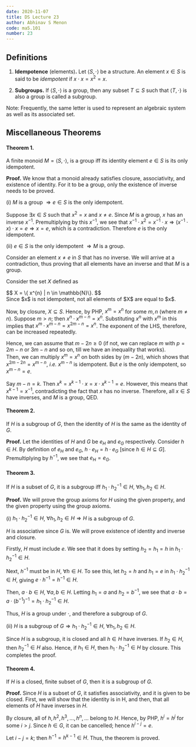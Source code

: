 ```yaml
---
date: 2020-11-07
title: DS Lecture 23
author: Abhinav S Menon
code: ma5.101
number: 23
---
```


## Definitions
1. **Idempotence** (elements)**.** Let $\langle S, \cdot \rangle$ be a structure. An element $x \in S$ is said to be *idempotent* if $x \cdot x = x^{2} = x$.

2. **Subgroups.** If $\langle S, \cdot \rangle$ is a group, then any subset $T \subseteq S$ such that  $\langle T, \cdot \rangle$ is also a group is called a subgroup.

Note: Frequently, the same letter is used to represent an algebraic system as well as its associated set.

## Miscellaneous Theorems
#### Theorem 1.
A finite monoid $M = \langle S, \cdot \rangle$, is a group iff its identity element $e \in S$ is its only idempotent.

**Proof.** We know that a monoid already satisfies closure, associativity, and existence of identity. For it to be a group, only the existence of inverse needs to be proved.

(i) $M$ is a group $\Rightarrow e \in S$ is the only idempotent.

Suppose $\exists x \in S$ such that $x^{2} = x$ and $x \neq e$. Since $M$ is a group, $x$ has an inverse $x^{-1}$. Premultiplying by this $x^{-1}$, we see that $x^{-1} \cdot x^{2} = x^{-1} \cdot x \Rightarrow (x^{-1} \cdot x) \cdot x = e \Rightarrow x = e$, which is a contradiction. Therefore $e$ is the only idempotent.

(ii) $e \in S$ is the only idempotent $\Rightarrow M$ is a group.

Consider an element $x \neq e$ in $S$ that has no inverse. We will arrive at a contradiction, thus proving that all elements have an inverse and that $M$ is a group.

Consider the set $X$ defined as
<div> $$ X = \{ x^{n} | n \in \mathbb{N}\}.  $$ </div>
Since $x$ is not idempotent, not all elements of $X$ are equal to $x$.

Now, by closure, $X \subseteq S$. Hence, by PHP, $x^m = x^n$ for some $m,n$ (where $m \neq n$). Suppose $m > n$; then $x^n \cdot x^{m-n} = x^n$. Substituting $x^n$ with $x^m$ in this implies that $x^m \cdot x^{m-n} = x^{2m-n} = x^n$. The exponent of the LHS, therefore, can be increased repeatedly.

Hence, we can assume that $m - 2n \geq 0$ (if not, we can replace $m$ with $p = 2m - n$ or $3m - n$ and so on, till we have an inequality that works).  
Then, we can multiply $x^m = x^n$ on both sides by $(m-2n)$, which shows that $x^{2m-2n} = x^{m-n}$, *i.e.* $x^{m-n}$ is idempotent. But $e$ is the only idempotent, so $x^{m-n} = e$.

Say $m-n = k$. Then $x^k = x^{k-1} \cdot x = x \cdot x^{k-1} = e$. However, this means that $x^{k-1} = x^{-1}$, contradicting the fact that $x$ has no inverse. Therefore, all $x \in S$ have inverses, and $M$ is a group, QED.

#### Theorem 2.
If $H$ is a subgroup of $G$, then the identity of $H$ is the same as the identity of $G$.

**Proof.** Let the identities of $H$ and $G$ be $e_{H}$ and $e_{G}$ respectively. Consider $h \in H$. By definition of $e_{H}$ and $e_{G}$, $h \cdot e_{H} = h \cdot e_{G}$ [since $h \in H \subseteq G$].
Premultiplying by $h^{-1}$, we see that $e_{H} = e_{G}$.

#### Theorem 3.
If $H$ is a subset of $G$, it is a subgroup iff $h_{1} \cdot h_{2}^{-1} \in H$, $\forall h_{1},h_{2} \in H$.

**Proof.** We will prove the group axioms for $H$ using the given property, and the given property using the group axioms.

(i) $h_{1} \cdot h_{2}^{-1} \in H$, $\forall h_{1},h_{2} \in H \Rightarrow H$ is a subgroup of $G$.

$H$ is associative since $G$ is. We will prove existence of identity and inverse and closure.

Firstly, $H$ must include $e$. We see that it does by setting $h_{2} = h_{1} = h$ in $h_{1} \cdot h_{2}^{-1} \in H$.

Next, $h^{-1}$ must be in $H$, $\forall h \in H$. To see this, let $h_{2} = h$ and $h_{1} = e$ in $h_{1} \cdot h_{2}^{-1} \in H$, giving $e \cdot h^{-1} = h^{-1} \in H$.

Then, $a \cdot b \in H$, $\forall a, b \in H$. Letting $h_{1} = a$ and $h_{2} = b^{-1}$, we see that $a \cdot b = a \cdot (b^{-1})^{-1} = h_{1} \cdot h_{2}^{-1} \in H$.

Thus, $H$ is a group under $\cdot$, and therefore a subgroup of $G$.

(ii) $H$ is a subgroup of $G \Rightarrow h_{1} \cdot h_{2}^{-1} \in H$, $\forall h_{1},h_{2} \in H$.

Since $H$ is a subgroup, it is closed and all $h \in H$ have inverses. If $h_{2} \in H$, then $h_{2}^{-1} \in H$ also. Hence, if $h_{1} \in H$, then $h_{1} \cdot h_{2}^{-1} \in H$ by closure. This completes the proof.

#### Theorem 4.
If $H$ is a closed, finite subset of $G$, then it is a subgroup of $G$.

**Proof.** Since $H$ is a subset of $G$, it satisfies associativity, and it is given to be closed. First, we will show that the identity is in H, and then, that all elements of $H$ have inverses in $H$.

By closure, all of $h, h^{2}, h^{3},...,h^{n},...$ belong to $H$. Hence, by PHP, $h^{i} = h^{j}$ for some $i > j$. Since $h \in G$, it can be cancelled; hence $h^{i-j} = e$.

Let $i-j = k$; then $h^{-1} = h^{k-1} \in H$. Thus, the theorem is proved.
